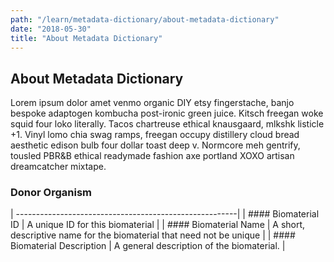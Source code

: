 ```yaml
---
path: "/learn/metadata-dictionary/about-metadata-dictionary"
date: "2018-05-30"
title: "About Metadata Dictionary"
---
```


## About Metadata Dictionary

Lorem ipsum dolor amet venmo organic DIY etsy fingerstache, banjo bespoke adaptogen kombucha post-ironic green juice. Kitsch freegan woke squid four loko literally. Tacos chartreuse ethical knausgaard, mlkshk listicle +1. Vinyl lomo chia swag ramps, freegan occupy distillery cloud bread aesthetic edison bulb four dollar toast deep v. Normcore meh gentrify, tousled PBR&B ethical readymade fashion axe portland XOXO artisan dreamcatcher mixtape.

### Donor Organism

| -------------------------------------------------------|
| #### Biomaterial ID | A unique ID for this biomaterial |
| #### Biomaterial Name | A short, descriptive name for the biomaterial that need not be unique |
| #### Biomaterial Description | A general description of the biomaterial. |
